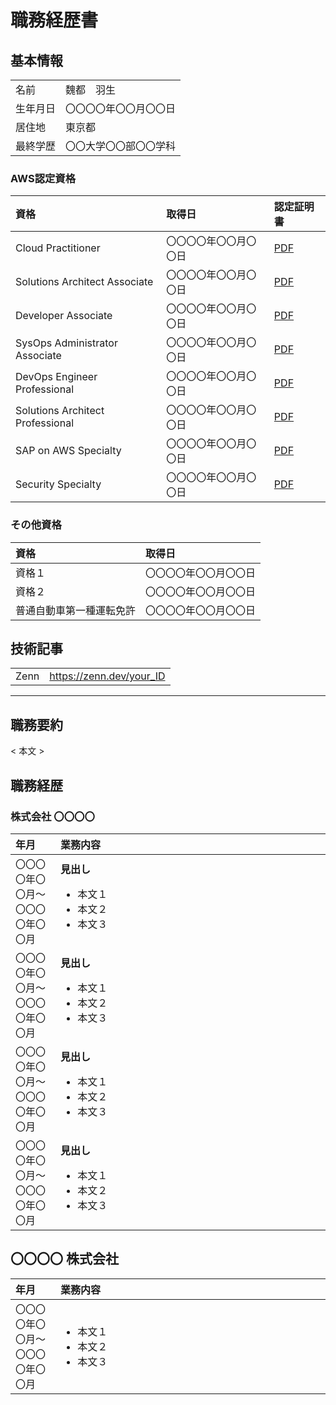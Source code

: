 # 職務経歴書

## 基本情報

<table>
  <tbody>
    <tr>
      <td align="left">名前</td>
      <td align="left">魏都　羽生</td>
    </tr>
    <tr>
      <td align="left">生年月日</td>
      <td align="left">〇〇〇〇年〇〇月〇〇日</td>
    </tr>
    <tr>
      <td align="left">居住地</td>
      <td align="left">東京都</td>
    </tr>    
    <tr>
      <td align="left">最終学歴</td>
      <td align="left">〇〇大学〇〇部〇〇学科</td>
    </tr> 
  </tbody>
</table>

### AWS認定資格

<table>
  <thead>
    <tr>
      <th align="left">資格</th>
      <th align="left">取得日</th>
      <th align="left">認定証明書</th>
    </tr>
  </thead>
  <tbody>
    <tr>
      <td align="left">Cloud Practitioner</td>
      <td align="left">〇〇〇〇年〇〇月〇〇日</td>
      <td align="left"><a href="https://github.com/user_name/repository_name-Abe/object/commit_id/path/file_name.pdf">PDF</a></td>
    </tr>
    <tr>
      <td align="left">Solutions Architect Associate</td>
      <td align="left">〇〇〇〇年〇〇月〇〇日</td>
      <td align="left"><a href="https://github.com/user_name/repository_name-Abe/object/commit_id/path/file_name.pdf">PDF</a></td>
    </tr>
    <tr>
      <td align="left">Developer Associate</td>
      <td align="left">〇〇〇〇年〇〇月〇〇日</td>
      <td align="left"><a href="https://github.com/user_name/repository_name-Abe/object/commit_id/path/file_name.pdf">PDF</a></td>
    </tr>    
    <tr>
      <td align="left">SysOps Administrator Associate</td>
      <td align="left">〇〇〇〇年〇〇月〇〇日</td>
      <td align="left"><a href="https://github.com/user_name/repository_name-Abe/object/commit_id/path/file_name.pdf">PDF</a></td>
    </tr> 
    <tr>
      <td align="left">DevOps Engineer Professional</td>
      <td align="left">〇〇〇〇年〇〇月〇〇日</td>
      <td align="left"><a href="https://github.com/user_name/repository_name-Abe/object/commit_id/path/file_name.pdf">PDF</a></td>
    </tr> 
    <tr>
      <td align="left">Solutions Architect Professional</td>
      <td align="left">〇〇〇〇年〇〇月〇〇日</td>
      <td align="left"><a href="https://github.com/user_name/repository_name-Abe/object/commit_id/path/file_name.pdf">PDF</a></td>
    </tr> 
    <tr>
      <td align="left">SAP on AWS Specialty</td>
      <td align="left">〇〇〇〇年〇〇月〇〇日</td>
      <td align="left"><a href="https://github.com/user_name/repository_name-Abe/object/commit_id/path/file_name.pdf">PDF</a></td>
    </tr> 
    <tr>
      <td align="left">Security Specialty</td>
      <td align="left">〇〇〇〇年〇〇月〇〇日</td>
      <td align="left"><a href="https://github.com/user_name/repository_name-Abe/object/commit_id/path/file_name.pdf">PDF</a></td>
    </tr> 
  </tbody>
</table>

### その他資格

<table>
  <thead>
    <tr>
      <th align="left">資格</th>
      <th align="left">取得日</th>
    </tr>
  </thead>
  <tbody>
    <tr>
      <td align="left">資格１</td>
      <td align="left">〇〇〇〇年〇〇月〇〇日</td>
    </tr>
    <tr>
      <td align="left">資格２</td>
      <td align="left">〇〇〇〇年〇〇月〇〇日</td>
    </tr>
    <tr>
      <td align="left">普通自動車第一種運転免許</td>
      <td align="left">〇〇〇〇年〇〇月〇〇日</td>
    </tr>    
  </tbody>
</table>

## 技術記事

<table>
  <tbody>
    <tr>
      <td align="left">Zenn</td>
      <td align="left"><a href="https://zenn.dev/your_ID">https://zenn.dev/your_ID</a></td>
    </tr> 
  </tbody>
</table>


---

## 職務要約

< 本文 >

## 職務経歴

### 株式会社 〇〇〇〇

<table>
  <colgroup>
    <col style="width: 10%">
    <col style="width: 60%">
  </colgroup>
  <thead>
    <tr>
      <th align="left">年月</th>
      <th align="left">業務内容</th>
    </tr>
  </thead>
  <tbody>
    <tr>
      <td align="left">〇〇〇〇年〇〇月〜<br>〇〇〇〇年〇〇月</td>
      <td align="left"><strong>見出し</strong>
        <ul>
          <li>本文１</li>
          <li>本文２</li>
          <li>本文３</li>
        </ul>
      </td>
    </tr>
    <tr>
      <td align="left">〇〇〇〇年〇〇月〜<br>〇〇〇〇年〇〇月</td>
      <td align="left"><strong>見出し</strong>
        <ul>
          <li>本文１</li>
          <li>本文２</li>
          <li>本文３</li>
      </td>
    </tr>
    <tr>
      <td align="left">〇〇〇〇年〇〇月〜<br>〇〇〇〇年〇〇月</td>
      <td align="left"><strong>見出し</strong>
        <ul>
          <li>本文１</li>
          <li>本文２</li>
          <li>本文３</li>
        </ul>
      </td>
    </tr>   
    <tr>
      <td align="left">〇〇〇〇年〇〇月〜<br>〇〇〇〇年〇〇月</td>
      <td align="left"><strong>見出し</strong>
        <ul>
          <li>本文１</li>
          <li>本文２</li>
          <li>本文３</li>
        </ul>
      </td>
    </tr>
  </tbody>
</table>

## 〇〇〇〇 株式会社

<table>
  <colgroup>
    <col style="width: 10%">
    <col style="width: 60%">
  </colgroup>
  <thead>
    <tr>
      <th align="left">年月</th>
      <th align="left">業務内容</th>
    </tr>
  </thead>
  <tbody>
    <tr>
      <td align="left">〇〇〇〇年〇〇月〜<br>〇〇〇〇年〇〇月</td>
      <td align="left">
        <ul>
          <li>本文１</li>
          <li>本文２</li>
          <li>本文３</li>
        </ul>
      </td>
    </tr>
  </tbody>
</table>
